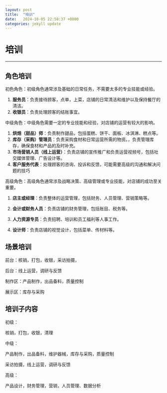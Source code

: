 ```yaml
---
layout: post
title:  "培训"
date:   2024-10-05 22:58:37 +0800
categories: jekyll update
---
```

# 培训

---

## 角色培训

初色角色：初级角色通常涉及基础的日常任务，不需要太多的专业技能或经验。

1. **服务员**：负责接待顾客，点单，上菜，店铺的日常清洁和维护以及保持餐厅的清洁。
2. **收银员**：负责处理顾客的结账事宜。

中级角色：中级角色需要一定的专业技能和经验，对店铺的运营有较大的影响。

1. **烘焙（甜品）师**：负责制作甜品，包括蛋糕、饼干、面板、冰淇淋、糕点等。
2. **库存（采购）管理员**：负责采购食材和日常运营所需的物资。，负责管理库存，确保食材和产品的及时补充。
3. **市场营销人员（线上运营）**：负责店铺的宣传推广和负责运营视频号，包括社交媒体管理、广告设计等。
4. **客户服务代表**：处理顾客的咨询、投诉和反馈，可能需要高级的沟通和解决问题的技巧

高级角色：高级角色通常涉及战略决策、高级管理或专业技能，对店铺的成功至关重要。

1. **店主或经理**：负责整体的运营管理，包括财务、人员管理、营销策略等。

2. **会计或财务人员**：负责店铺的财务管理，包括账目、税务等。

3. **人力资源专员**：负责招聘、培训和员工福利等人事工作。

4. **设计师**：负责店铺的视觉设计，包括菜单、传材料等。

   

## 场景培训

前台：核销，打包，收银，采访拍摄，

后台：线上运营，调研与反馈

制作区：产品制作，出品备料，质量控制

展示区：库存与采购



## 培训子内容

初级：

核销，打包，收银，清理

中级：

产品制作，出品备料，维护器械，库存与采购，质量控制

采访拍摄，线上运营，调研与反馈

高级：

产品设计，财务管理，营销，人员管理、数据分析
